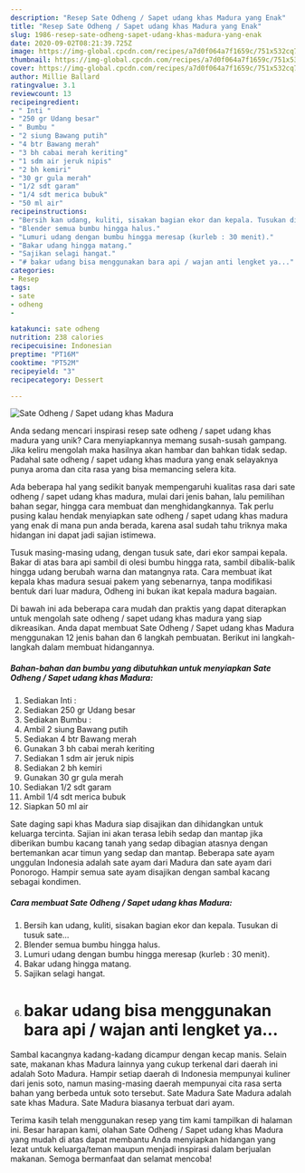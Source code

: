 ```yaml
---
description: "Resep Sate Odheng / Sapet udang khas Madura yang Enak"
title: "Resep Sate Odheng / Sapet udang khas Madura yang Enak"
slug: 1986-resep-sate-odheng-sapet-udang-khas-madura-yang-enak
date: 2020-09-02T08:21:39.725Z
image: https://img-global.cpcdn.com/recipes/a7d0f064a7f1659c/751x532cq70/sate-odheng-sapet-udang-khas-madura-foto-resep-utama.jpg
thumbnail: https://img-global.cpcdn.com/recipes/a7d0f064a7f1659c/751x532cq70/sate-odheng-sapet-udang-khas-madura-foto-resep-utama.jpg
cover: https://img-global.cpcdn.com/recipes/a7d0f064a7f1659c/751x532cq70/sate-odheng-sapet-udang-khas-madura-foto-resep-utama.jpg
author: Millie Ballard
ratingvalue: 3.1
reviewcount: 13
recipeingredient:
- " Inti "
- "250 gr Udang besar"
- " Bumbu "
- "2 siung Bawang putih"
- "4 btr Bawang merah"
- "3 bh cabai merah keriting"
- "1 sdm air jeruk nipis"
- "2 bh kemiri"
- "30 gr gula merah"
- "1/2 sdt garam"
- "1/4 sdt merica bubuk"
- "50 ml air"
recipeinstructions:
- "Bersih kan udang, kuliti, sisakan bagian ekor dan kepala. Tusukan di tusuk sate..."
- "Blender semua bumbu hingga halus."
- "Lumuri udang dengan bumbu hingga meresap (kurleb : 30 menit)."
- "Bakar udang hingga matang."
- "Sajikan selagi hangat."
- "# bakar udang bisa menggunakan bara api / wajan anti lengket ya..."
categories:
- Resep
tags:
- sate
- odheng
- 

katakunci: sate odheng  
nutrition: 238 calories
recipecuisine: Indonesian
preptime: "PT16M"
cooktime: "PT52M"
recipeyield: "3"
recipecategory: Dessert

---
```



![Sate Odheng / Sapet udang khas Madura](https://img-global.cpcdn.com/recipes/a7d0f064a7f1659c/751x532cq70/sate-odheng-sapet-udang-khas-madura-foto-resep-utama.jpg)

Anda sedang mencari inspirasi resep sate odheng / sapet udang khas madura yang unik? Cara menyiapkannya memang susah-susah gampang. Jika keliru mengolah maka hasilnya akan hambar dan bahkan tidak sedap. Padahal sate odheng / sapet udang khas madura yang enak selayaknya punya aroma dan cita rasa yang bisa memancing selera kita.

Ada beberapa hal yang sedikit banyak mempengaruhi kualitas rasa dari sate odheng / sapet udang khas madura, mulai dari jenis bahan, lalu pemilihan bahan segar, hingga cara membuat dan menghidangkannya. Tak perlu pusing kalau hendak menyiapkan sate odheng / sapet udang khas madura yang enak di mana pun anda berada, karena asal sudah tahu triknya maka hidangan ini dapat jadi sajian istimewa.

Tusuk masing-masing udang, dengan tusuk sate, dari ekor sampai kepala. Bakar di atas bara api sambil di olesi bumbu hingga rata, sambil dibalik-balik hingga udang berubah warna dan matangnya rata. Cara membuat ikat kepala khas madura sesuai pakem yang sebenarnya, tanpa modifikasi bentuk dari luar madura, Odheng ini bukan ikat kepala madura bagaian.


Di bawah ini ada beberapa cara mudah dan praktis yang dapat diterapkan untuk mengolah sate odheng / sapet udang khas madura yang siap dikreasikan. Anda dapat membuat Sate Odheng / Sapet udang khas Madura menggunakan 12 jenis bahan dan 6 langkah pembuatan. Berikut ini langkah-langkah dalam membuat hidangannya.

<!--inarticleads1-->

##### Bahan-bahan dan bumbu yang dibutuhkan untuk menyiapkan Sate Odheng / Sapet udang khas Madura:

1. Sediakan  Inti :
1. Sediakan 250 gr Udang besar
1. Sediakan  Bumbu :
1. Ambil 2 siung Bawang putih
1. Sediakan 4 btr Bawang merah
1. Gunakan 3 bh cabai merah keriting
1. Sediakan 1 sdm air jeruk nipis
1. Sediakan 2 bh kemiri
1. Gunakan 30 gr gula merah
1. Sediakan 1/2 sdt garam
1. Ambil 1/4 sdt merica bubuk
1. Siapkan 50 ml air


Sate daging sapi khas Madura siap disajikan dan dihidangkan untuk keluarga tercinta. Sajian ini akan terasa lebih sedap dan mantap jika diberikan bumbu kacang tanah yang sedap dibagian atasnya dengan bertemankan acar timun yang sedap dan mantap. Beberapa sate ayam unggulan Indonesia adalah sate ayam dari Madura dan sate ayam dari Ponorogo. Hampir semua sate ayam disajikan dengan sambal kacang sebagai kondimen. 

<!--inarticleads2-->

##### Cara membuat Sate Odheng / Sapet udang khas Madura:

1. Bersih kan udang, kuliti, sisakan bagian ekor dan kepala. Tusukan di tusuk sate...
1. Blender semua bumbu hingga halus.
1. Lumuri udang dengan bumbu hingga meresap (kurleb : 30 menit).
1. Bakar udang hingga matang.
1. Sajikan selagi hangat.
1. # bakar udang bisa menggunakan bara api / wajan anti lengket ya...


Sambal kacangnya kadang-kadang dicampur dengan kecap manis. Selain sate, makanan khas Madura lainnya yang cukup terkenal dari daerah ini adalah Soto Madura. Hampir setiap daerah di Indonesia mempunyai kuliner dari jenis soto, namun masing-masing daerah mempunyai cita rasa serta bahan yang berbeda untuk soto tersebut. Sate Madura Sate Madura adalah sate khas Madura. Sate Madura biasanya terbuat dari ayam. 

Terima kasih telah menggunakan resep yang tim kami tampilkan di halaman ini. Besar harapan kami, olahan Sate Odheng / Sapet udang khas Madura yang mudah di atas dapat membantu Anda menyiapkan hidangan yang lezat untuk keluarga/teman maupun menjadi inspirasi dalam berjualan makanan. Semoga bermanfaat dan selamat mencoba!
